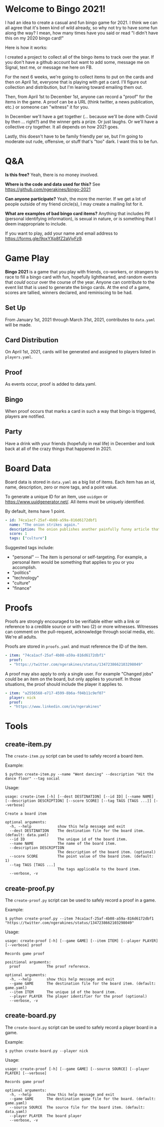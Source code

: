 #  Welcome to Bingo 2021!

I had an idea to create a casual and fun bingo game for 2021. I think we can all agree that it's been kind of wild already, so why not try to have some fun along the way? I mean, how many times have you said or read "I didn't have this on my 2020 bingo card!"

Here is how it works:

I created a project to collect all of the bingo items to track over the year. If you don't have a github account but want to add some, message me on Signal, text me, or message me here on FB.

For the next 6 weeks, we're going to collect items to put on the cards and then on April 1st, everyone that is playing with get a card. I'll figure out collection and distribution, but I'm leaning toward emailing them out.

Then, from April 1st to December 1st, anyone can record a "proof" for the items in the game. A proof can be a URL (think twitter, a news publication, etc.) or someone can "witness" it for you.

In December we'll have a get together (... because we'll be done with Covid by then ... right?) and the winner gets a prize. Or just laughs. Or we'll have a collective cry together. It all depends on how 2021 goes.

Lastly, this doesn't have to be family friendly per se, but I'm going to moderate out rude, offensive, or stuff that's "too" dark. I want this to be fun.

# Q&A

**Is this free?** Yeah, there is no money involved.

**Where is the code and data used for this?** See https://github.com/ngerakines/bingo-2021

**Can anyone participate?** Yeah, the more the merrier. If we get a lot of people outside of my friend circle(s), I may create a mailing list for it.

**What are examples of bad bingo card items?** Anything that includes PII (personal identifying information), is sexual in nature, or is something that I deem inappropriate to include.

If you want to play, add your name and email address to https://forms.gle/9oxYXp8fZ2aVjyFz9.

# Game Play

**Bingo 2021** is a game that you play with friends, co-workers, or strangers to race to fill a bingo card with fun, hopefully lighthearted, and random events that *could* occur over the course of the year. Anyone can contribute to the event list that is used to generate the bingo cards. At the end of a game, scores are tallied, winners declared, and reminiscing to be had. 

## Set Up

From January 1st, 2021 through March 31st, 2021, contributes to `data.yaml` will be made.

## Card Distribution

On April 1st, 2021, cards will be generated and assigned to players listed in `players.yaml`.

## Proof

As events occur, proof is added to data.yaml.

## Bingo

When proof occurs that marks a card in such a way that bingo is triggered, players are notified.

## Party

Have a drink with your friends (hopefully in real life) in December and look back at all of the crazy things that happened in 2021.

# Board Data

Board data is stored in `data.yaml` as a big list of items. Each item has an id, name, description, zero or more tags, and a point value.

To generate a unique ID for an item, use `uuidgen` or https://www.uuidgenerator.net/. All items must be uniquely identified.

By default, items have 1 point.

```yaml
- id: 74ca1acf-25af-4b08-a59a-816d6172dbf1
  name: "The onion strikes again."
  description: The onion publishes another painfully funny article that strikes too close to home.
  score: 1
  tags: ["culture"]
```

Suggested tags include:
* "personal" -- The item is personal or self-targeting. For example, a personal item would be something that applies to you or you accomplish.
* "politics"
* "technology"
* "culture"
* "finance"

# Proofs

Proofs are strongly encouraged to be verifiable either with a link or reference to a credible source or with two (2) or more witnesses. Witnesses can comment on the pull-request, acknowledge through social media, etc. We're all adults.

Proofs are stored in `proofs.yaml` and must reference the ID of the item.

```yaml
- item: "74ca1acf-25af-4b08-a59a-816d6172dbf1"
  proof:
  - "https://twitter.com/ngerakines/status/1347238662103298049"
```

A proof may also apply to only a single user. For example "Changed jobs" could be an item on the board, but only applies to yourself. In those situations, the proof should include the player it applies to.

```yaml
- item: "a2556568-e717-4599-8b6a-f04b11c9ef07"
  player: nick
  proof:
  - "https://www.linkedin.com/in/ngerakines"
```

# Tools

## create-item.py

The `create-item.py` script can be used to safely record a board item.

Example:

    $ python create-item.py --name "Went dancing" --description "Hit the dance floor" --tag social

Usage:

```
usage: create-item [-h] [--dest DESTINATION] [--id ID] [--name NAME] [--description DESCRIPTION] [--score SCORE] [--tag TAGS [TAGS ...]] [--verbose]

Create a board item

optional arguments:
  -h, --help            show this help message and exit
  --dest DESTINATION    The destination file for the board item. (default: data.yaml)
  --id ID               The unique id of the board item.
  --name NAME           The name of the board item.
  --description DESCRIPTION
                        The description of the board item. (optional)
  --score SCORE         The point value of the board item. (default: 1)
  --tag TAGS [TAGS ...]
                        The tags applicable to the board item.
  --verbose, -v
```

## create-proof.py

The `create-proof.py` script can be used to safely record a proof in a game.

Example:

    $ python create-proof.py --item 74ca1acf-25af-4b08-a59a-816d6172dbf1 "https://twitter.com/ngerakines/status/1347238662103298049"

Usage:

```
usage: create-proof [-h] [--game GAME] [--item ITEM] [--player PLAYER] [--verbose] proof

Records game proof

positional arguments:
  proof            The proof reference.

optional arguments:
  -h, --help       show this help message and exit
  --game GAME      The destination file for the board item. (default: game.yaml)
  --item ITEM      The unique id of the board item.
  --player PLAYER  The player identifier for the proof (optional)
  --verbose, -v
```

## create-board.py

The `create-board.py` script can be used to safely record a player board in a game.

Example:

    $ python create-board.py --player nick

Usage:

```
usage: create-proof [-h] [--game GAME] [--source SOURCE] [--player PLAYER] [--verbose]

Records game proof

optional arguments:
  -h, --help       show this help message and exit
  --game GAME      The destination game file for the board. (default: game.yaml)
  --source SOURCE  The source file for the board item. (default: data.yaml)
  --player PLAYER  The board player
  --verbose, -v
```
